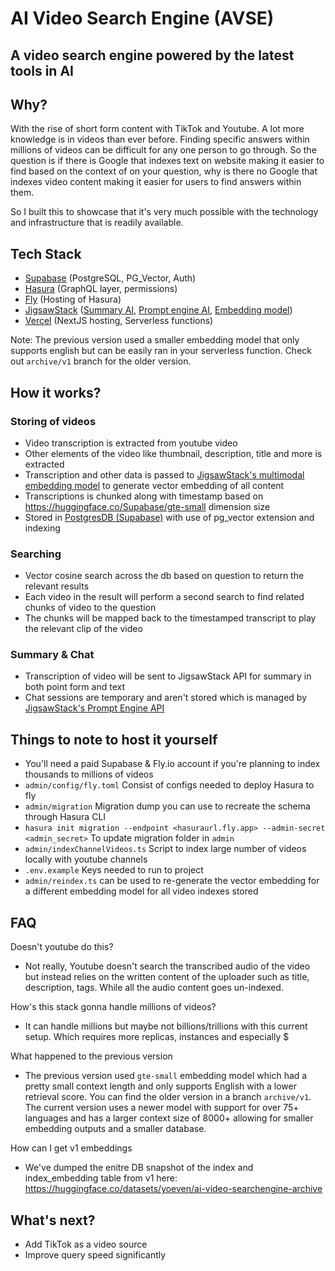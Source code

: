 # AI Video Search Engine (AVSE)

## A video search engine powered by the latest tools in AI

## Why?
With the rise of short form content with TikTok and Youtube. A lot more knowledge is in videos than ever before. Finding specific answers within millions of videos can be difficult for any one person to go through. So the question is if there is Google that indexes text on website making it easier to find based on the context of on your question, why is there no Google that indexes video content making it easier for users to find answers within them.

So I built this to showcase that it's very much possible with the technology and infrastructure that is readily available.

## Tech Stack
- [Supabase](https://supabase.com/) (PostgreSQL, PG_Vector, Auth)
- [Hasura](https://hasura.io/) (GraphQL layer, permissions)
- [Fly](https://fly.io/) (Hosting of Hasura)
- [JigsawStack](https://jigsawstack.com/) ([Summary AI](https://jigsawstack.com/ai-summary), [Prompt engine AI](https://jigsawstack.com/prompt-engine), [Embedding model](https://jigsawstack.com/embedding))
- [Vercel](https://vercel.com/home) (NextJS hosting, Serverless functions)

Note: The previous version used a smaller embedding model that only supports english but can be easily ran in your serverless function. Check out `archive/v1` branch for the older version.

## How it works?

### Storing of videos
- Video transcription is extracted from youtube video
- Other elements of the video like thumbnail, description, title and more is extracted
- Transcription and other data is passed to [JigsawStack's multimodal embedding model](https://jigsawstack.com/embedding) to generate vector embedding of all content
- Transcriptions is chunked along with timestamp based on https://huggingface.co/Supabase/gte-small dimension size
- Stored in [PostgresDB (Supabase)](https://supabase.com/docs/guides/ai) with use of pg_vector extension and indexing

### Searching
- Vector cosine search across the db based on question to return the relevant results
- Each video in the result will perform a second search to find related chunks of video to the question
- The chunks will be mapped back to the timestamped transcript to play the relevant clip of the video

### Summary & Chat
- Transcription of video will be sent to JigsawStack API for summary in both point form and text
- Chat sessions are temporary and aren't stored which is managed by [JigsawStack's Prompt Engine API](https://jigsawstack.com/prompt-engine)

## Things to note to host it yourself
- You'll need a paid Supabase & Fly.io account if you're planning to index thousands to millions of videos
- `admin/config/fly.toml` Consist of configs needed to deploy Hasura to fly
- `admin/migration` Migration dump you can use to recreate the schema through Hasura CLI
- `hasura init migration --endpoint <hasuraurl.fly.app> --admin-secret <admin_secret>` To update migration folder in `admin`
- `admin/indexChannelVideos.ts` Script to index large number of videos locally with youtube channels
- `.env.example` Keys needed to run to project
- `admin/reindex.ts` can be used to re-generate the vector embedding for a different embedding model for all video indexes stored

## FAQ
Doesn't youtube do this?
- Not really, Youtube doesn't search the transcribed audio of the video but instead relies on the written content of the uploader such as title, description, tags. While all the audio content goes un-indexed.

How's this stack gonna handle millions of videos?
- It can handle millions but maybe not billions/trillions with this current setup. Which requires more replicas, instances and especially $

What happened to the previous version
- The previous version used `gte-small` embedding model which had a pretty small context length and only supports English with a lower retrieval score. You can find the older version in a branch `archive/v1`. The current version uses a newer model with support for over 75+ languages and has a larger context size of 8000+ allowing for smaller embedding outputs and a smaller database.

How can I get v1 embeddings
- We've dumped the enitre DB snapshot of the index and index_embedding table from v1 here: https://huggingface.co/datasets/yoeven/ai-video-searchengine-archive

## What's next?
- Add TikTok as a video source
- Improve query speed significantly
